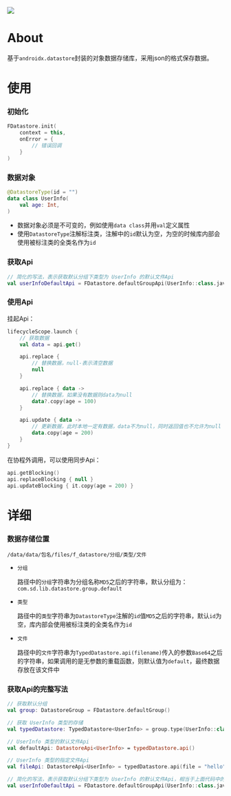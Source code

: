 [![](https://jitpack.io/v/zj565061763/datastore.svg)](https://jitpack.io/#zj565061763/datastore)

# About

基于`androidx.datastore`封装的对象数据存储库，采用json的格式保存数据。

# 使用

### 初始化

```kotlin
FDatastore.init(
    context = this,
    onError = {
        // 错误回调
    }
)
```

### 数据对象

```kotlin
@DatastoreType(id = "")
data class UserInfo(
    val age: Int,
)
```

* 数据对象必须是不可变的，例如使用`data class`并用`val`定义属性
* 使用`DatastoreType`注解标注类，注解中的`id`默认为空，为空的时候库内部会使用被标注类的全类名作为`id`

### 获取Api

```kotlin
// 简化的写法，表示获取默认分组下类型为 UserInfo 的默认文件Api
val userInfoDefaultApi = FDatastore.defaultGroupApi(UserInfo::class.java)
```

### 使用Api

挂起Api：

```kotlin
lifecycleScope.launch {
    // 获取数据
    val data = api.get()

    api.replace {
        // 替换数据，null-表示清空数据
        null
    }

    api.replace { data ->
        // 替换数据，如果没有数据则data为null
        data?.copy(age = 100)
    }

    api.update { data ->
        // 更新数据，此时本地一定有数据，data不为null，同时返回值也不允许为null
        data.copy(age = 200)
    }
}
```

在协程外调用，可以使用同步Api：

```kotlin
api.getBlocking()
api.replaceBlocking { null }
api.updateBlocking { it.copy(age = 200) }
```

# 详细

### 数据存储位置

`/data/data/包名/files/f_datastore/分组/类型/文件`

* `分组`

  路径中的`分组`字符串为分组名称`MD5`之后的字符串，默认分组为：`com.sd.lib.datastore.group.default`

* `类型`

  路径中的`类型`字符串为`DatastoreType`注解的`id`值`MD5`之后的字符串，默认`id`为空，库内部会使用被标注类的全类名作为`id`

* `文件`

  路径中的`文件`字符串为`TypedDatastore.api(filename)`传入的参数`Base64`之后的字符串，如果调用的是无参数的重载函数，则默认值为`default`，最终数据存放在该文件中

### 获取Api的完整写法

```kotlin
// 获取默认分组
val group: DatastoreGroup = FDatastore.defaultGroup()

// 获取 UserInfo 类型的存储
val typedDatastore: TypedDatastore<UserInfo> = group.type(UserInfo::class.java)

// UserInfo 类型的默认文件Api
val defaultApi: DatastoreApi<UserInfo> = typedDatastore.api()

// UserInfo 类型的指定文件Api
val fileApi: DatastoreApi<UserInfo> = typedDatastore.api(file = "hello")
```

```kotlin
// 简化的写法，表示获取默认分组下类型为 UserInfo 的默认文件Api，相当于上面代码中的 defaultApi
val userInfoDefaultApi = FDatastore.defaultGroupApi(UserInfo::class.java)
```